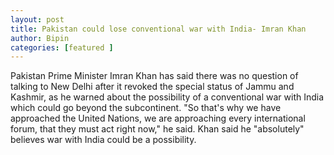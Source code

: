 ```yaml
---
layout: post
title: Pakistan could lose conventional war with India- Imran Khan 
author: Bipin
categories: [featured ]
--- 
```

 Pakistan Prime Minister Imran Khan has said there was no question of talking to New Delhi after it revoked the special status of Jammu and Kashmir, as he warned about the possibility of a conventional war with India which could go beyond the subcontinent.
"So that's why we have approached the United Nations, we are approaching every international forum, that they must act right now," he said.
Khan said he "absolutely" believes war with India could be a possibility.
